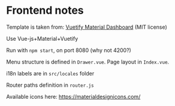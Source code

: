 

# Frontend notes

Template is taken from:
[Vuetify Material Dashboard](https://www.creative-tim.com/product/vuetify-material-dashboard?ref=vtymdp-readme)
(MIT license)

Use Vue-js+Material+Vuetify

Run with `npm start`, on port 8080 (why not 4200?)

Menu structure is defined in `Drawer.vue`. Page layout in `Index.vue`.

i18n labels are in `src/locales` folder

Router paths definition in `router.js`

Available icons here: https://materialdesignicons.com/
